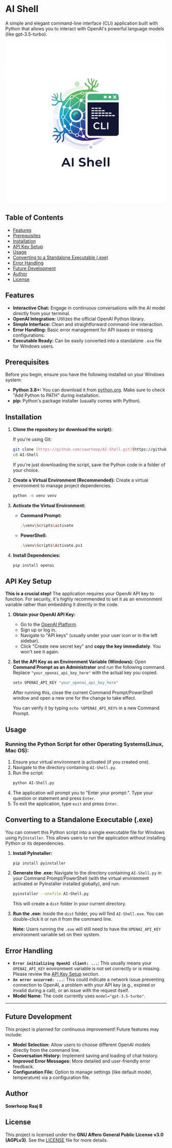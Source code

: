 # AI Shell

A simple and elegant command-line interface (CLI) application built with Python that allows you to interact with OpenAI's powerful language models (like gpt-3.5-turbo).

[![AI Shell Logo](assets/ai-shell-logo.png)](https://github.com/sowrhoop/AI-Shell)

## Table of Contents

-   [Features](#features)
-   [Prerequisites](#prerequisites)
-   [Installation](#installation)
-   [API Key Setup](#api-key-setup)
-   [Usage](#usage)
-   [Converting to a Standalone Executable (.exe)](#converting-to-a-standalone-executable-exe)
-   [Error Handling](#error-handling)
-   [Future Development](#future-development)
-   [Author](#author)
-   [License](#license)

## Features

* **Interactive Chat:** Engage in continuous conversations with the AI model directly from your terminal.
* **OpenAI Integration:** Utilizes the official OpenAI Python library.
* **Simple Interface:** Clean and straightforward command-line interaction.
* **Error Handling:** Basic error management for API issues or missing configurations.
* **Executable Ready:** Can be easily converted into a standalone `.exe` file for Windows users.

## Prerequisites

Before you begin, ensure you have the following installed on your Windows system:

* **Python 3.8+:** You can download it from [python.org](https://www.python.org/downloads/windows/). Make sure to check "Add Python to PATH" during installation.
* **pip:** Python's package installer (usually comes with Python).

## Installation

1.  **Clone the repository (or download the script):**

    If you're using Git:
    ```bash
    git clone [https://github.com/sowrhoop/AI-Shell.git](https://github.com/sowrhoop/AI-Shell.git)
    cd AI-Shell
    ```

    If you're just downloading the script, save the Python code in a folder of your choice.

2.  **Create a Virtual Environment (Recommended):**
    Create a virtual environment to manage project dependencies.
    ```bash
    python -m venv venv
    ```

3.  **Activate the Virtual Environment:**
    * **Command Prompt:**
        ```bash
        .\venv\Scripts\activate
        ```
    * **PowerShell:**
        ```bash
        .\venv\Scripts\Activate.ps1
        ```

4.  **Install Dependencies:**
    ```bash
    pip install openai
    ```

## API Key Setup

**This is a crucial step!** The application requires your OpenAI API key to function. For security, it's highly recommended to set it as an environment variable rather than embedding it directly in the code.

1.  **Obtain your OpenAI API Key:**
    * Go to the [OpenAI Platform](https://platform.openai.com/).
    * Sign up or log in.
    * Navigate to "API keys" (usually under your user icon or in the left sidebar).
    * Click "Create new secret key" and **copy the key immediately**. You won't see it again.

2.  **Set the API Key as an Environment Variable (Windows):**
    Open **Command Prompt as an Administrator** and run the following command. Replace `"your_openai_api_key_here"` with the actual key you copied.

    ```cmd
    setx OPENAI_API_KEY "your_openai_api_key_here"
    ```
    After running this, close the current Command Prompt/PowerShell window and open a new one for the change to take effect.

    You can verify it by typing `echo %OPENAI_API_KEY%` in a new Command Prompt.

## Usage

### Running the Python Script for other Operating Systems(Linux, Mac OS):

1.  Ensure your virtual environment is activated (if you created one).
2.  Navigate to the directory containing `AI-Shell.py`.
3.  Run the script:
    ```bash
    python AI-Shell.py
    ```
4.  The application will prompt you to "Enter your prompt:". Type your question or statement and press `Enter`.
5.  To exit the application, type `exit` and press `Enter`.

## Converting to a Standalone Executable (.exe)

You can convert this Python script into a single executable file for Windows using `PyInstaller`. This allows users to run the application without installing Python or its dependencies.

1.  **Install PyInstaller:**
    ```bash
    pip install pyinstaller
    ```

2.  **Generate the .exe:**
    Navigate to the directory containing `AI-Shell.py` in your Command Prompt/PowerShell (with the virtual environment activated or PyInstaller installed globally), and run:
    ```bash
    pyinstaller --onefile AI-Shell.py
    ```
    This will create a `dist` folder in your current directory.

3.  **Run the .exe:**
    Inside the `dist` folder, you will find `AI-Shell.exe`. You can double-click it or run it from the command line.

    **Note:** Users running the `.exe` will still need to have the `OPENAI_API_KEY` environment variable set on their system.

## Error Handling

* **`Error initializing OpenAI client: ...`**: This usually means your `OPENAI_API_KEY` environment variable is not set correctly or is missing. Please review the [API Key Setup](#api-key-setup) section.
* **`An error occurred: ...`**: This could indicate a network issue preventing connection to OpenAI, a problem with your API key (e.g., expired or invalid during a call), or an issue with the request itself.
* **Model Name:** The code currently uses `model="gpt-3.5-turbo"`.

---

## Future Development

This project is planned for continuous improvement! Future features may include:

* **Model Selection:** Allow users to choose different OpenAI models directly from the command line.
* **Conversation History:** Implement saving and loading of chat history.
* **Improved Error Messages:** More detailed and user-friendly error feedback.
* **Configuration File:** Option to manage settings (like default model, temperature) via a configuration file.

## Author

**Sowrhoop Raaj B**

## License

This project is licensed under the **GNU Affero General Public License v3.0 (AGPLv3)**. See the [LICENSE](LICENSE) file for more details.
